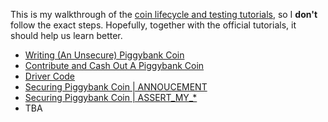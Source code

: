 This is my walkthrough of the [coin lifecycle and testing tutorials](https://chialisp.com/docs/tutorials/coin_lifecycle_and_testing), so I **don't** follow the exact steps. Hopefully, together with the official tutorials, it should help us learn better.

- [Writing (An Unsecure) Piggybank Coin](POST-1.md)
- [Contribute and Cash Out A Piggybank Coin](POST-2.md)
- [Driver Code](POST-3.md)
- [Securing Piggybank Coin | ANNOUCEMENT](POST-4.md)
- [Securing Piggybank Coin | ASSERT_MY_*](POST-5.md)
- TBA



